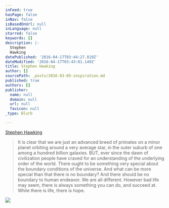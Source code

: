 ```yaml
---
inFeed: true
hasPage: false
inNav: false
isBasedOnUrl: null
inLanguage: null
starred: false
keywords: []
description: |-
  Stephen
  Hawking
datePublished: '2016-04-17T03:44:27.810Z'
dateModified: '2016-04-17T03:43:01.149Z'
title: Stephen Hawking
author: []
sourcePath: _posts/2016-03-05-inspiration.md
published: true
authors: []
publisher:
  name: null
  domain: null
  url: null
  favicon: null
_type: Blurb

---
```

[Stephen
Hawking][0]

> It is clear that we are just an advanced breed of
> primates on a minor planet orbiting around a very average star, in the outer
> suburb of one among a hundred billion galaxies. BUT, ever since the dawn of
> civilization people have craved for an understanding of the underlying order of
> the world. There ought to be something very special about the boundary
> conditions of the universe. And what can be more special than that there is no
> boundary? And there should be no boundary to human endeavor. We are all different.
> However bad life may seem, there is always something you can do, and succeed
> at. While there is life, there is hope.

![](https://the-grid-user-content.s3-us-west-2.amazonaws.com/22b510aa-381b-4061-9aa9-710e648a6f63.jpg)

[0]: http://m.imdb.com/name/nm1519666